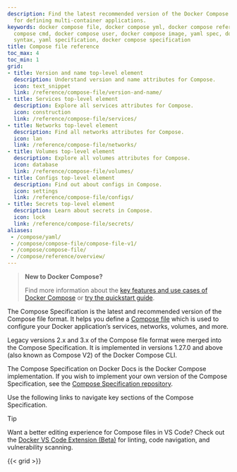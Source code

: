 ```yaml
---
description: Find the latest recommended version of the Docker Compose file format
  for defining multi-container applications.
keywords: docker compose file, docker compose yml, docker compose reference, docker
  compose cmd, docker compose user, docker compose image, yaml spec, docker compose
  syntax, yaml specification, docker compose specification
title: Compose file reference
toc_max: 4
toc_min: 1
grid:
- title: Version and name top-level element
  description: Understand version and name attributes for Compose.
  icon: text_snippet
  link: /reference/compose-file/version-and-name/
- title: Services top-level element
  description: Explore all services attributes for Compose.
  icon: construction
  link: /reference/compose-file/services/
- title: Networks top-level element
  description: Find all networks attributes for Compose.
  icon: lan
  link: /reference/compose-file/networks/
- title: Volumes top-level element
  description: Explore all volumes attributes for Compose.
  icon: database
  link: /reference/compose-file/volumes/
- title: Configs top-level element
  description: Find out about configs in Compose.
  icon: settings
  link: /reference/compose-file/configs/
- title: Secrets top-level element
  description: Learn about secrets in Compose.
  icon: lock
  link: /reference/compose-file/secrets/
aliases:
 - /compose/yaml/
 - /compose/compose-file/compose-file-v1/
 - /compose/compose-file/
 - /compose/reference/overview/
---
```


>**New to Docker Compose?**
>
> Find more information about the [key features and use cases of Docker Compose](/manuals/compose/intro/features-uses.md) or [try the quickstart guide](/manuals/compose/gettingstarted.md).

The Compose Specification is the latest and recommended version of the Compose file format. It helps you define a [Compose file](/manuals/compose/intro/compose-application-model.md) which is used to configure your Docker application’s services, networks, volumes, and more.

Legacy versions 2.x and 3.x of the Compose file format were merged into the Compose Specification. It is implemented in versions 1.27.0 and above (also known as Compose V2) of the Docker Compose CLI.

The Compose Specification on Docker Docs is the Docker Compose implementation. If you wish to implement your own version of the Compose Specification, see the [Compose Specification repository](https://github.com/compose-spec/compose-spec).

Use the following links to navigate key sections of the Compose Specification. 

> [!TIP]
>
> Want a better editing experience for Compose files in VS Code?
> Check out the [Docker VS Code Extension (Beta)](https://marketplace.visualstudio.com/items?itemName=docker.docker) for linting, code navigation, and vulnerability scanning.

{{< grid >}}
